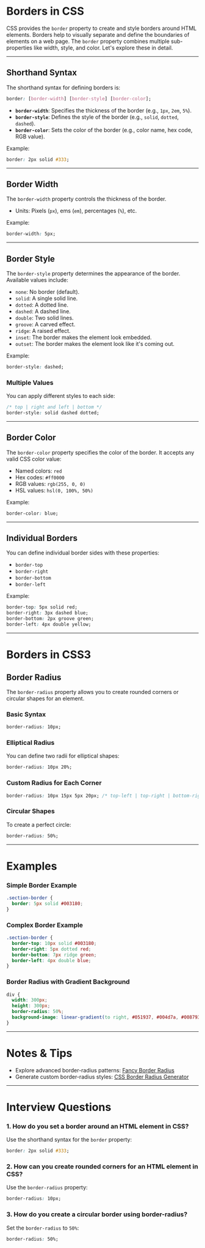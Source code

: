 # Borders in CSS

CSS provides the `border` property to create and style borders around HTML elements. Borders help to visually separate and define the boundaries of elements on a web page. The `border` property combines multiple sub-properties like width, style, and color. Let's explore these in detail.

---

## Shorthand Syntax

The shorthand syntax for defining borders is:

```css
border: [border-width] [border-style] [border-color];
```

- **`border-width`**: Specifies the thickness of the border (e.g., `1px`, `2em`, `5%`).
- **`border-style`**: Defines the style of the border (e.g., `solid`, `dotted`, `dashed`).
- **`border-color`**: Sets the color of the border (e.g., color name, hex code, RGB value).

Example:

```css
border: 2px solid #333;
```

---

## Border Width

The `border-width` property controls the thickness of the border.

- Units: Pixels (`px`), ems (`em`), percentages (`%`), etc.

Example:

```css
border-width: 5px;
```

---

## Border Style

The `border-style` property determines the appearance of the border. Available values include:

- `none`: No border (default).
- `solid`: A single solid line.
- `dotted`: A dotted line.
- `dashed`: A dashed line.
- `double`: Two solid lines.
- `groove`: A carved effect.
- `ridge`: A raised effect.
- `inset`: The border makes the element look embedded.
- `outset`: The border makes the element look like it's coming out.

Example:

```css
border-style: dashed;
```

### Multiple Values

You can apply different styles to each side:

```css
/* top | right and left | bottom */
border-style: solid dashed dotted;
```

---

## Border Color

The `border-color` property specifies the color of the border. It accepts any valid CSS color value:

- Named colors: `red`
- Hex codes: `#ff0000`
- RGB values: `rgb(255, 0, 0)`
- HSL values: `hsl(0, 100%, 50%)`

Example:

```css
border-color: blue;
```

---

## Individual Borders

You can define individual border sides with these properties:

- `border-top`
- `border-right`
- `border-bottom`
- `border-left`

Example:

```css
border-top: 5px solid red;
border-right: 3px dashed blue;
border-bottom: 2px groove green;
border-left: 4px double yellow;
```

---

# Borders in CSS3

## Border Radius

The `border-radius` property allows you to create rounded corners or circular shapes for an element.

### Basic Syntax

```css
border-radius: 10px;
```

### Elliptical Radius

You can define two radii for elliptical shapes:

```css
border-radius: 10px 20%;
```

### Custom Radius for Each Corner

```css
border-radius: 10px 15px 5px 20px; /* top-left | top-right | bottom-right | bottom-left */
```

### Circular Shapes

To create a perfect circle:

```css
border-radius: 50%;
```

---

# Examples

### Simple Border Example

```css
.section-border {
  border: 5px solid #003180;
}
```

### Complex Border Example

```css
.section-border {
  border-top: 10px solid #003180;
  border-right: 5px dotted red;
  border-bottom: 7px ridge green;
  border-left: 4px double blue;
}
```

### Border Radius with Gradient Background

```css
div {
  width: 300px;
  height: 300px;
  border-radius: 50%;
  background-image: linear-gradient(to right, #051937, #004d7a, #008793, #00bf72, #a8eb12);
}
```

---

# Notes & Tips

- Explore advanced border-radius patterns: [Fancy Border Radius](https://9elements.github.io/fancy-border-radius/)  
- Generate custom border-radius styles: [CSS Border Radius Generator](https://10015.io/tools/css-border-radius-generator)

---

# Interview Questions

### 1. How do you set a border around an HTML element in CSS?
Use the shorthand syntax for the `border` property:

```css
border: 2px solid #333;
```

### 2. How can you create rounded corners for an HTML element in CSS?
Use the `border-radius` property:

```css
border-radius: 10px;
```

### 3. How do you create a circular border using border-radius?
Set the `border-radius` to `50%`:

```css
border-radius: 50%;
```
```